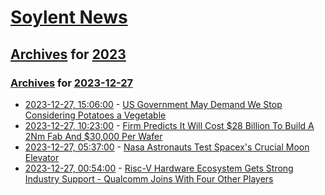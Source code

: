 # [Soylent News](../../../README.md)

## [Archives](../../index.md) for [2023](../index.md)

### [Archives](../../index.md) for [2023-12-27](index.md)

* [2023-12-27, 15:06:00](https://soylentnews.org/article.pl?sid=23/12/25/0510216&from=rss) - [US Government May Demand We Stop Considering Potatoes a Vegetable](https://soylentnews.org/article.pl?sid=23/12/25/0510216&from=rss)
* [2023-12-27, 10:23:00](https://soylentnews.org/article.pl?sid=23/12/26/1327204&from=rss) - [Firm Predicts It Will Cost $28 Billion To Build A 2Nm Fab And $30,000 Per Wafer](https://soylentnews.org/article.pl?sid=23/12/26/1327204&from=rss)
* [2023-12-27, 05:37:00](https://soylentnews.org/article.pl?sid=23/12/26/1318231&from=rss) - [Nasa Astronauts Test Spacex's Crucial Moon Elevator](https://soylentnews.org/article.pl?sid=23/12/26/1318231&from=rss)
* [2023-12-27, 00:54:00](https://soylentnews.org/article.pl?sid=23/12/26/1315247&from=rss) - [Risc-V Hardware Ecosystem Gets Strong Industry Support - Qualcomm Joins With Four Other Players](https://soylentnews.org/article.pl?sid=23/12/26/1315247&from=rss)
